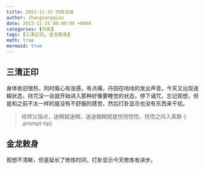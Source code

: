 ```yaml
---
title: 2022-11-25 内炼总结
author: zhangzangqian
date: 2022-11-25 08:00:00 +0800
categories: [内炼]
tags: [三清正印, 金龙敕身]
math: true
mermaid: true
---
```


## 三清正印

身体依旧很热，同时眉心有涨感，有点痛，丹田在咕咕的发出声音。今天又出现迷糊状态，持咒没一会就开始进入那种好像要睡觉的状态，停下诵咒，忘记观想，但是和之前不太一样的是没有不舒服的感觉，然后打卦显示也没有东西来干扰。

> 经师父指点，迷糊就迷糊，迷迷糊糊就是恍恍惚惚，恍惚之间入真静
{: .prompt-tip}

## 金龙敕身

观想不清晰，但是延长了修炼时间，打卦显示今天修炼有进步。
